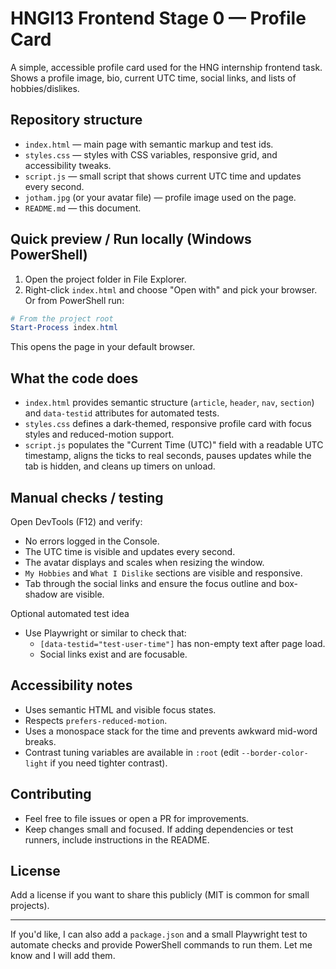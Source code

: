 # HNGI13 Frontend Stage 0 — Profile Card

A simple, accessible profile card used for the HNG internship frontend task. Shows a profile image, bio, current UTC time, social links, and lists of hobbies/dislikes.

## Repository structure

- `index.html` — main page with semantic markup and test ids.
- `styles.css` — styles with CSS variables, responsive grid, and accessibility tweaks.
- `script.js` — small script that shows current UTC time and updates every second.
- `jotham.jpg` (or your avatar file) — profile image used on the page.
- `README.md` — this document.

## Quick preview / Run locally (Windows PowerShell)

1. Open the project folder in File Explorer.
2. Right-click `index.html` and choose "Open with" and pick your browser.  
   Or from PowerShell run:

```powershell
# From the project root
Start-Process index.html
```

This opens the page in your default browser.

## What the code does

- `index.html` provides semantic structure (`article`, `header`, `nav`, `section`) and `data-testid` attributes for automated tests.
- `styles.css` defines a dark-themed, responsive profile card with focus styles and reduced-motion support.
- `script.js` populates the "Current Time (UTC)" field with a readable UTC timestamp, aligns the ticks to real seconds, pauses updates while the tab is hidden, and cleans up timers on unload.

## Manual checks / testing

Open DevTools (F12) and verify:
- No errors logged in the Console.
- The UTC time is visible and updates every second.
- The avatar displays and scales when resizing the window.
- `My Hobbies` and `What I Dislike` sections are visible and responsive.
- Tab through the social links and ensure the focus outline and box-shadow are visible.

Optional automated test idea
- Use Playwright or similar to check that:
  - `[data-testid="test-user-time"]` has non-empty text after page load.
  - Social links exist and are focusable.

## Accessibility notes

- Uses semantic HTML and visible focus states.
- Respects `prefers-reduced-motion`.
- Uses a monospace stack for the time and prevents awkward mid-word breaks.
- Contrast tuning variables are available in `:root` (edit `--border-color-light` if you need tighter contrast).

## Contributing

- Feel free to file issues or open a PR for improvements.
- Keep changes small and focused. If adding dependencies or test runners, include instructions in the README.

## License

Add a license if you want to share this publicly (MIT is common for small projects).

---


If you'd like, I can also add a `package.json` and a small Playwright test to automate checks and provide PowerShell commands to run them. Let me know and I will add them.
